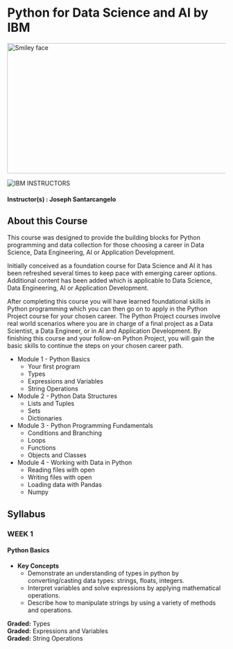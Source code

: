 # Python for Data Science and AI by IBM

<img src="https://i.imgur.com/YCFnjvg.png" alt="Smiley face" height="300" width="600">

![IBM](http://i.imgur.com/Qktqnu1.png) INSTRUCTORS
#### Instructor(s) : Joseph Santarcangelo

## About this Course

This course was designed to provide the building blocks for Python programming and data collection for those choosing a career in Data Science, Data Engineering, AI or Application Development. 

Initially conceived as a foundation course for Data Science and AI it has been refreshed several times to keep pace with emerging career options. Additional content has been added which is applicable to Data Science, Data Engineering, AI or Application Development. 

After completing this course you will have learned foundational skills in Python programming which you can then go on to apply in the Python Project course for your chosen career.  The Python Project courses involve real world scenarios where you are in charge of a final project as a Data Scientist, a Data Engineer, or in AI and Application Development. By finishing this course and your follow-on Python Project, you will gain the basic skills to continue the steps on your chosen career path.  

* Module 1 - Python Basics
    * Your first program
    * Types
    * Expressions and Variables
    * String Operations
* Module 2 - Python Data Structures
    * Lists and Tuples
    * Sets
    * Dictionaries
* Module 3 - Python Programming Fundamentals
    * Conditions and Branching
    * Loops
    * Functions
    * Objects and Classes
* Module 4 - Working with Data in Python
    * Reading files with open
    * Writing files with open
    * Loading data with Pandas
    * Numpy 

## Syllabus

### WEEK 1

#### Python Basics

* **Key Concepts**
    * Demonstrate an understanding of types in python by converting/casting data types: strings, floats, integers.
    * Interpret variables and solve expressions by applying mathematical operations.
    * Describe how to manipulate strings by using a variety of methods and operations.

**Graded:** Types\
**Graded:** Expressions and Variables\
**Graded:** String Operations

